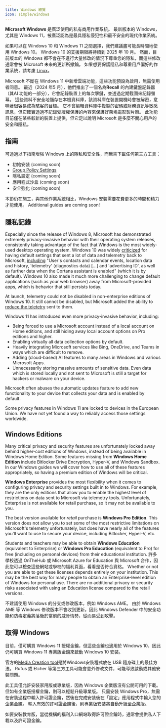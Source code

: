 ```yaml
---
title: Windows 總覽
icon: simple/windows
---
```


**Microsoft Windows** 是廣泛使用的私有商用作業系統。 最新版本的 Windows，尤其是 Windows 11，被廣泛認為是最具隱私侵犯性和最不安全的現代作業系統。

如果可以在 Windows 10 和 Windows 11 之間選擇，我們建議盡可能長時間地使用 Windows 10。 Windows 10 的支援期限將持續到 2025 年 10 月。 然而，目前版本的 Windows 都不會在不進行大量修改的情況下尊重您的隱私，而這些修改通常會被 Microsoft 未來的更新所撤銷。 如果想要保護隱私和尊重用戶偏好的作業系統，請考慮 [Linux](../linux-overview.md)。

Microsoft 不斷在 Windows 11 中新增雲端功能，這些功能預設為啟用，無需使用者同意。 最近（2024 年5 月），他們推出了一個名為**Recall** 的內建鍵盤記錄器（其AI 功能的一部分），它會記錄裝置上的每次擊鍵，並透過定期截圖來記錄螢幕。 這些資料不安全地儲存在本機資料庫，該資料庫在裝置開機時會被解密，意味著很容易成為駭客的目標。 它不會編輯資料庫中複製的密碼或財務資訊等敏感訊息，但它確實透過不記錄受版權保護的內容來保護好萊塢電影製片廠。 此功能目前僅在某些較新的裝置上提供，但它足以說明 Microsoft 是多麼不關心用戶的安全和隱私。

## 指南

可透過以下指南增強 Windows 上的隱私和安全性，而無需下載任何第三方工具：

- 初始安裝 (coming soon)
- [Group Policy Settings](group-policies.md)
- 隱私設定 (coming soon)
- 應用程式沙盒 (coming soon)
- 安全強化 (coming soon)

本節仍在施工，與其他作業系統相比，Windows 安裝需要花費更多的時間和精力才能使用。 Additional guides are coming soon!

## 隱私記錄

Especially since the release of Windows 8, Microsoft has demonstrated extremely privacy-invasive behavior with their operating system releases, consistently taking advantage of the fact that Windows is the most widely-used desktop operating system. Windows 10 was widely [criticized](https://www.theguardian.com/technology/2015/jul/31/windows-10-microsoft-faces-criticism-over-privacy-default-settings) for having default settings that sent a lot of data and telemetry back to Microsoft, [including](https://en.wikipedia.org/wiki/Criticism_of_Microsoft#Telemetry_and_data_collection) "User's contacts and calendar events, location data and history, 'telemetry' (diagnostics data) [...] and 'advertising ID', as well as further data when the Cortana assistant is enabled" (which it is by default). Windows 10 also made it much more challenging to change default applications (such as your web browser) away from Microsoft-provided apps, which is behavior that still persists today.

At launch, telemetry could not be disabled in non-enterprise editions of Windows 10. It still cannot be disabled, but Microsoft added the ability to [reduce the teletetry](https://www.extremetech.com/computing/243079-upcoming-windows-update-reduces-spying-microsoft-still-mum-data-collects) sent to them.

Windows 11 has introduced even more privacy-invasive behavior, including:

- Being forced to use a Microsoft account instead of a local account on Home editions, and still hiding away local account options on Pro editions and higher.
- Enabling virtually all data collection options by default.
- Heavily integrating Microsoft services like Bing, OneDrive, and Teams in ways which are difficult to remove.
- Adding (cloud-based) AI features to many areas in Windows and various Microsoft Apps.
- Unnecessarily storing massive amounts of sensitive data. Even data which is stored locally and not sent to Microsoft is still a target for hackers or malware on your device.

Microsoft often abuses the automatic updates feature to add new functionality to your device that collects your data and is enabled by default.

Some privacy features in Windows 11 are locked to devices in the European Union. We have not yet found a way to reliably access those settings worldwide.

## Windows Editions

Many critical privacy and security features are unfortunately locked away behind higher-cost editions of Windows, instead of being available in Windows Home Edition. Some features missing from **Windows Home Edition** include Bitlocker Drive Encryption, Hyper-V, and Windows Sandbox. In our Windows guides we will cover how to use all of these features appropriately, so having a premium edition of Windows will be critical.

**Windows Enterprise** provides the most flexibility when it comes to configuring privacy and security settings built in to Windows. For example, they are the only editions that allow you to enable the highest level of restrictions on data sent to Microsoft via telemetry tools. Unfortunately, Enterprise is not available for retail purchase, so it may not be available to you.

The best version available for _retail_ purchase is **Windows Pro Edition**. This version does not allow you to set some of the most restrictive limitations on Microsoft's telemetry unfortunately, but does have nearly all of the features you'll want to use to secure your device, including Bitlocker, Hyper-V, etc.

Students and teachers may be able to obtain **Windows Education** (equivalent to Enterprise) or **Windows Pro Education** (equivalent to Pro) for free (including on personal devices) from their educational institution. 許多學校透過 OnTheHub 或 Microsoft Azure for Education 與 Microsoft 合作，因此您可以檢查這些網站或學校的福利頁面，看看是否符合資格。 Whether or not you are able to get these licenses depends entirely on your institution. This may be the best way for many people to obtain an Enterprise-level edition of Windows for personal use. There are no additional privacy or security risks associated with using an Education license compared to the retail versions.

不建議使用 Windows 的分支或修改版本，例如 Windows AME。 由於 Windows AME 等 Windows 修改版本不會收到更新，因此 Windows Defender 中的安全功能和防毒定義將落後於當前的威脅情勢，從而易受到攻擊。

## 取得 Windows

目前，僅可購買 Windows 11 授權金鑰，但這些金鑰也適用於 Windows 10，因此仍可購買 Windows 11 專業版金鑰來啟動 Windows 10 安裝。

官方的[Media Creation tool](https://www.microsoft.com/software-download/windows10)是將Windows安裝程式放在 USB 隨身碟上的最佳方法。 Rufus 或 Etcher 等第三方工具可能會意外修改文件，可能導致啟動或其他安裝問題。

此工具僅允許安裝家用版或專業版，因為 Windows 企業版沒有公開可用的下載。 但如有企業版授權金鑰，則可以輕鬆升級專業版。 只需安裝 Windows Pro，無需在安裝過程中輸入許可證金鑰，然後在完成安裝後在「設定」應用程式中輸入您的企業金鑰。 輸入有效的許可證金鑰後，則專業版安裝將自動升級至企業版。

如要安裝教育版，當從機構的福利入口網站取得許可證金鑰時，通常會提供私人下載以及許可證金鑰。
